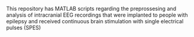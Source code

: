 This repository has MATLAB scripts regarding the preprossesing and analysis of intracranial EEG recordings that were implanted to people with epilepsy and received continuous brain stimulation with single electrical pulses (SPES)
